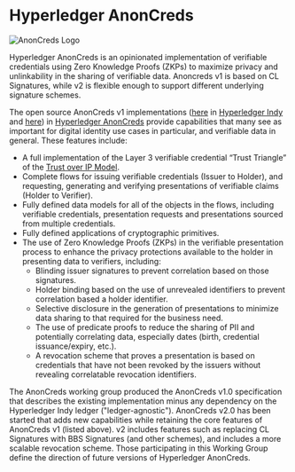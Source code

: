 # Hyperledger AnonCreds

![AnonCreds Logo](https://raw.githubusercontent.com/hyperledger/anoncreds-spec/main/spec/images/logo/hl_anoncreds_colour.svg)

Hyperledger AnonCreds is an opinionated implementation of verifiable credentials
using Zero Knowledge Proofs (ZKPs) to maximize privacy and unlinkability in the
sharing of verifiable data. Anoncreds v1 is based on CL Signatures, while v2 is
flexible enough to support different underlying signature schemes.

The open source AnonCreds v1 implementations
([here](https://github.com/hyperledger/indy-sdk/blob/master/libindy/src/api/anoncreds.rs)
in [Hyperledger Indy](https://www.hyperledger.org/projects/hyperledger-indy) and
[here](https://github.com/hyperledger/anoncreds-rs)) in [Hyperledger
AnonCreds](https://wiki.hyperledger.org/display/anoncreds) provide capabilities
that many see as important for digital identity use cases in particular, and
verifiable data in general. These features include:

- A full implementation of the Layer 3 verifiable credential “Trust Triangle” of the [Trust over IP Model](https://trustoverip.org/wp-content/toip-model/).
- Complete flows for issuing verifiable credentials (Issuer to Holder), and requesting, generating and verifying presentations of verifiable claims (Holder to Verifier).
- Fully defined data models for all of the objects in the flows, including verifiable credentials, presentation requests and presentations sourced from multiple credentials.
- Fully defined applications of cryptographic primitives.
- The use of Zero Knowledge Proofs (ZKPs) in the verifiable presentation process to enhance the privacy protections available to the holder in presenting data to verifiers, including:
  - Blinding issuer signatures to prevent correlation based on those signatures.
  - Holder binding based on the use of unrevealed identifiers to prevent correlation based a holder identifier.
  - Selective disclosure in the generation of presentations to minimize data sharing to that required for the business need.
  - The use of predicate proofs to reduce the sharing of PII and potentially correlating data, especially dates (birth, credential issuance/expiry, etc.).
  - A revocation scheme that proves a presentation is based on credentials that have not been revoked by the issuers without revealing correlatable revocation identifiers.

The AnonCreds working group produced the AnonCreds v1.0 specification that
describes the existing implementation minus any dependency on the Hyperledger
Indy ledger ("ledger-agnostic"). AnonCreds v2.0 has been started that adds new
capabilities while retaining the core features of AnonCreds v1 (listed above).
v2 includes features such as replacing CL Signatures with BBS Signatures (and
other schemes), and includes a more scalable revocation scheme. Those participating
in this Working Group define the direction of future versions of Hyperledger
AnonCreds.
